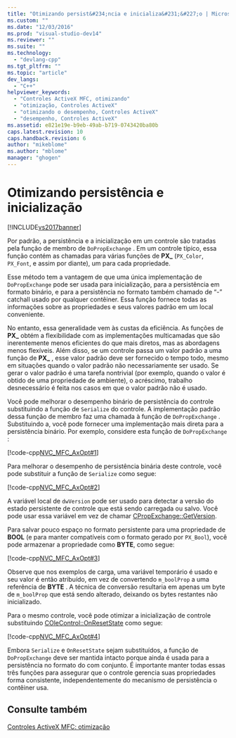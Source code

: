 ```yaml
---
title: "Otimizando persist&#234;ncia e inicializa&#231;&#227;o | Microsoft Docs"
ms.custom: ""
ms.date: "12/03/2016"
ms.prod: "visual-studio-dev14"
ms.reviewer: ""
ms.suite: ""
ms.technology: 
  - "devlang-cpp"
ms.tgt_pltfrm: ""
ms.topic: "article"
dev_langs: 
  - "C++"
helpviewer_keywords: 
  - "Controles ActiveX MFC, otimizando"
  - "otimização, Controles ActiveX"
  - "otimizando o desempenho, Controles ActiveX"
  - "desempenho, Controles ActiveX"
ms.assetid: e821e19e-b9eb-49ab-b719-0743420ba80b
caps.latest.revision: 10
caps.handback.revision: 6
author: "mikeblome"
ms.author: "mblome"
manager: "ghogen"
---
```

# Otimizando persist&#234;ncia e inicializa&#231;&#227;o
[!INCLUDE[vs2017banner](../assembler/inline/includes/vs2017banner.md)]

Por padrão, a persistência e a inicialização em um controle são tratadas pela função de membro de `DoPropExchange` .  Em um controle típico, essa função contém as chamadas para várias funções de **PX\_** \(`PX_Color`, `PX_Font`, e assim por diante\), um para cada propriedade.  
  
 Esse método tem a vantagem de que uma única implementação de `DoPropExchange` pode ser usada para inicialização, para a persistência em formato binário, e para a persistência no formato também chamado de “\-” catchall usado por qualquer contêiner.  Essa função fornece todas as informações sobre as propriedades e seus valores padrão em um local conveniente.  
  
 No entanto, essa generalidade vem às custas da eficiência.  As funções de **PX\_** obtém a flexibilidade com as implementações multicamadas que são inerentemente menos eficientes do que mais diretos, mas as abordagens menos flexíveis.  Além disso, se um controle passa um valor padrão a uma função de **PX\_** , esse valor padrão deve ser fornecido o tempo todo, mesmo em situações quando o valor padrão não necessariamente ser usado.  Se gerar o valor padrão é uma tarefa nontrivial \(por exemplo, quando o valor é obtido de uma propriedade de ambiente\), o acréscimo, trabalho desnecessário é feita nos casos em que o valor padrão não é usado.  
  
 Você pode melhorar o desempenho binário de persistência do controle substituindo a função de `Serialize` do controle.  A implementação padrão dessa função de membro faz uma chamada à função de `DoPropExchange` .  Substituindo a, você pode fornecer uma implementação mais direta para a persistência binário.  Por exemplo, considere esta função de `DoPropExchange` :  
  
 [!code-cpp[NVC_MFC_AxOpt#1](../mfc/codesnippet/CPP/optimizing-persistence-and-initialization_1.cpp)]  
  
 Para melhorar o desempenho de persistência binária deste controle, você pode substituir a função de `Serialize` como segue:  
  
 [!code-cpp[NVC_MFC_AxOpt#2](../mfc/codesnippet/CPP/optimizing-persistence-and-initialization_2.cpp)]  
  
 A variável local de `dwVersion` pode ser usado para detectar a versão do estado persistente de controle que está sendo carregada ou salvo.  Você pode usar essa variável em vez de chamar [CPropExchange::GetVersion](../Topic/CPropExchange::GetVersion.md).  
  
 Para salvar pouco espaço no formato persistente para uma propriedade de **BOOL** \(e para manter compatíveis com o formato gerado por `PX_Bool`\), você pode armazenar a propriedade como **BYTE**, como segue:  
  
 [!code-cpp[NVC_MFC_AxOpt#3](../mfc/codesnippet/CPP/optimizing-persistence-and-initialization_3.cpp)]  
  
 Observe que nos exemplos de carga, uma variável temporário é usado e seu valor é então atribuído, em vez de convertendo `m_boolProp` a uma referência de **BYTE** .  A técnica de conversão resultaria em apenas um byte de `m_boolProp` que está sendo alterado, deixando os bytes restantes não inicializado.  
  
 Para o mesmo controle, você pode otimizar a inicialização de controle substituindo [COleControl::OnResetState](../Topic/COleControl::OnResetState.md) como segue:  
  
 [!code-cpp[NVC_MFC_AxOpt#4](../mfc/codesnippet/CPP/optimizing-persistence-and-initialization_4.cpp)]  
  
 Embora `Serialize` e `OnResetState` sejam substituídos, a função de `DoPropExchange` deve ser mantida intacto porque ainda é usada para a persistência no formato do com conjunto.  É importante manter todas essas três funções para assegurar que o controle gerencia suas propriedades forma consistente, independentemente do mecanismo de persistência o contêiner usa.  
  
## Consulte também  
 [Controles ActiveX MFC: otimização](../mfc/mfc-activex-controls-optimization.md)